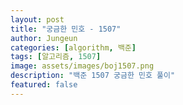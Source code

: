 ```yaml
---
layout: post
title: "궁금한 민호 - 1507"
author: Jungeun
categories: [algorithm, 백준]
tags: [알고리즘, 1507]
image: assets/images/boj1507.png
description: "백준 1507 궁금한 민호 풀이"
featured: false
---
```


